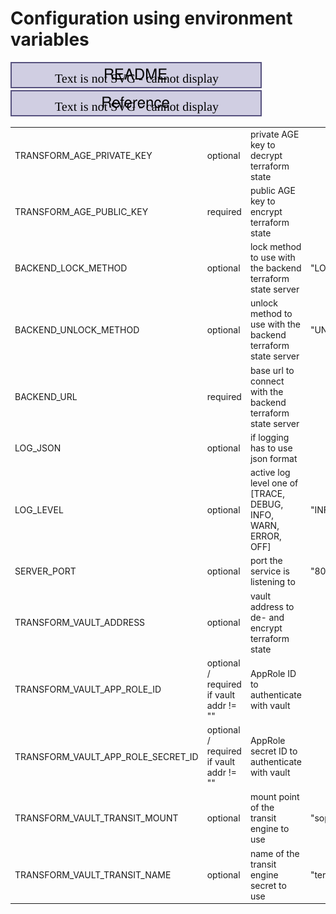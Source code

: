 # Configuration using environment variables

[![readme](../assets/breadcrum-readme.drawio.svg)](../../README.md)[![reference](../assets/breadcrum-reference.drawio.svg)](./index.md)

|                                    |                                         |                                                                |             |
| ---------------------------------- | --------------------------------------- | -------------------------------------------------------------- | ----------- |
| TRANSFORM_AGE_PRIVATE_KEY          | optional                                | private AGE key to decrypt terraform state                     |             |
| TRANSFORM_AGE_PUBLIC_KEY           | required                                | public AGE key to encrypt terraform state                      |             |
| BACKEND_LOCK_METHOD                | optional                                | lock method to use with the backend terraform state server     | "LOCK"      |
| BACKEND_UNLOCK_METHOD              | optional                                | unlock method to use with the backend terraform state server   | "UNLOCK"    |
| BACKEND_URL                        | required                                | base url to connect with the backend terraform state server    |             |
| LOG_JSON                           | optional                                | if logging has to use json format                              |             |
| LOG_LEVEL                          | optional                                | active log level one of [TRACE, DEBUG, INFO, WARN, ERROR, OFF] | "INFO"      |
| SERVER_PORT                        | optional                                | port the service is listening to                               | "8080"      |
| TRANSFORM_VAULT_ADDRESS            | optional                                | vault address to de- and encrypt terraform state               |             |
| TRANSFORM_VAULT_APP_ROLE_ID        | optional / required if vault addr != "" | AppRole ID to authenticate with vault                          |             |
| TRANSFORM_VAULT_APP_ROLE_SECRET_ID | optional / required if vault addr != "" | AppRole secret ID to authenticate with vault                   |             |
| TRANSFORM_VAULT_TRANSIT_MOUNT      | optional                                | mount point of the transit engine to use                       | "sops"      |
| TRANSFORM_VAULT_TRANSIT_NAME       | optional                                | name of the transit engine secret to use                       | "terraform" |
